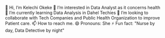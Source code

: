  👋 Hi, I’m Kelechi Okeke
 👀 I’m interested in Data Analyst as it concerns health
 🌱 I’m currently learning Data Analysis in Dahel Techies
 💞️ I’m looking to collaborate with Tech Companies and Public Health
    Organization to improve Patient care.
 📫 How to reach me. 
 😄 Pronouns: She
 ⚡ Fun fact: "Nurse by day, Data Detective by night" 



